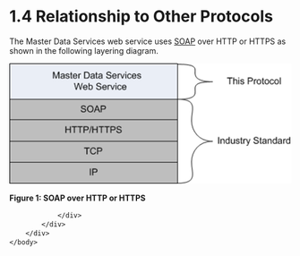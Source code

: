 <html dir="LTR" xmlns:mshelp="http://msdn.microsoft.com/mshelp" xmlns:ddue="http://ddue.schemas.microsoft.com/authoring/2003/5" xmlns:xlink="http://www.w3.org/1999/xlink" xmlns:tool="http://www.microsoft.com/tooltip">
    <head>
        <meta http-equiv="Content-Type" content="text/html; CHARSET=utf-8"></meta>
        <meta name="save" content="history"></meta>
        <title>1.4 Relationship to Other Protocols</title>
        <xml>
            <mshelp:toctitle title="1.4 Relationship to Other Protocols"></mshelp:toctitle>
            <mshelp:rltitle title="[MS-SSMDSWS-15]: Relationship to Other Protocols"></mshelp:rltitle>
            <mshelp:keyword index="A" term="c2689d76-4074-44d0-82bd-d9373ec668e5"></mshelp:keyword>
            <mshelp:attr name="DCSext.ContentType" value="open specification"></mshelp:attr>
            <mshelp:attr name="AssetID" value="c2689d76-4074-44d0-82bd-d9373ec668e5"></mshelp:attr>
            <mshelp:attr name="TopicType" value="kbRef"></mshelp:attr>
            <mshelp:attr name="DCSext.Title" value="[MS-SSMDSWS-15]: Relationship to Other Protocols" />
        </xml>
    </head>
    <body>
        <div id="header">
            <h1 class="heading">1.4 Relationship to Other Protocols</h1>
        </div>
        <div id="mainSection">
            <div id="mainBody">
                <div id="allHistory" class="saveHistory"></div>
                <div id="sectionSection0" class="section" name="collapseableSection">
                    

<p>The Master Data Services web service uses <a href="ad350219-f30b-4bac-99e5-6477986f9a7a.html#gt_c1c313af-2310-4380-a6ea-c2cedc115958">SOAP</a> over HTTP or HTTPS as
shown in the following layering diagram.</p>

<p><img id="MS-SSMDSWS-15_pict1d1a6ab0-92e3-57ea-d2b7-e51726606627.png" src="MS-SSMDSWS-15_files/image001.png" alt="SOAP over HTTP or HTTPS" title="SOAP over HTTP or HTTPS"></p>

<p><b>Figure 1: SOAP over HTTP or HTTPS</b></p>


                </div>
            </div>
        </div>
    </body>
</html>